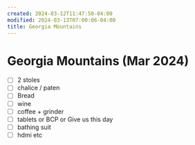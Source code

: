 ```yaml
---
created: 2024-03-12T11:47:50-04:00
modified: 2024-03-13T07:00:06-04:00
title: Georgia Mountains
---
```


# Georgia Mountains (Mar 2024)

- [ ] 2 stoles
- [ ] chalice / paten
- [ ] Bread
- [ ] wine
- [ ] coffee + grinder
- [ ] tablets or BCP or Give us this day
- [ ] bathing suit
- [ ] hdmi etc
